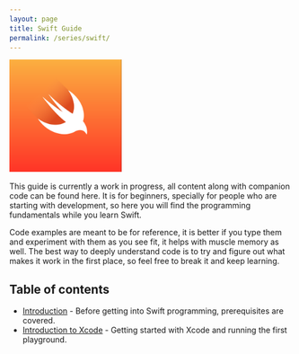 ```yaml
---
layout: page
title: Swift Guide
permalink: /series/swift/
---
```


<img src="./images/swift-logo.png" width="200" height="200">

This guide is currently a work in progress, all content along with companion code can be found here. It is for beginners, specially for people who are starting with development, so here you will find the programming fundamentals while you learn Swift.

Code examples are meant to be for reference, it is better if you type them and experiment with them as you see fit, it helps with muscle memory as well. The best way to deeply understand code is to try and figure out what makes it work in the first place, so feel free to break it and keep learning.

## Table of contents
- [Introduction](./introduction) - Before getting into Swift programming, prerequisites are covered.
- [Introduction to Xcode](./introduction-to-xcode) - Getting started with Xcode and running the first playground.